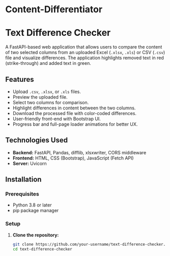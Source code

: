 # Content-Differentiator

# Text Difference Checker

A FastAPI-based web application that allows users to compare the content of two selected columns from an uploaded Excel (`.xlsx`, `.xls`) or CSV (`.csv`) file and visualize differences. The application highlights removed text in red (strike-through) and added text in green. 

## Features

- Upload `.csv`, `.xlsx`, or `.xls` files.
- Preview the uploaded file.
- Select two columns for comparison.
- Highlight differences in content between the two columns.
- Download the processed file with color-coded differences.
- User-friendly front-end with Bootstrap UI.
- Progress bar and full-page loader animations for better UX.

## Technologies Used

- **Backend:** FastAPI, Pandas, difflib, xlsxwriter, CORS middleware
- **Frontend:** HTML, CSS (Bootstrap), JavaScript (Fetch API)
- **Server:** Uvicorn

## Installation

### Prerequisites

- Python 3.8 or later
- pip package manager

### Setup

1. **Clone the repository:**
   ```sh
   git clone https://github.com/your-username/text-difference-checker.git
   cd text-difference-checker
